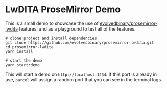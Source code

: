 # LwDITA ProseMirror Demo

This is a small demo to showcase the use of [evolvedbinary/prosemirror-lwdita](https://github.com/evolvedbinary/prosemirror-lwdita) features, and as a playground to test all of the features.

```shell
# clone project and install dependencies
git clone https://github.com/evolvedbinary/prosemirror-lwdita.git
cd prosemirror-lwdita
yarn install

# start the demo
yarn start:demo
```

This will start a demo on `http://localhost:1234`.
If this port is already in use, `parcel` will assign a random port that you can see in the terminal logs.
